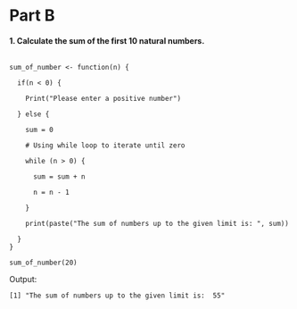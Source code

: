 # **Part B**

#### **1. Calculate the sum of the first 10 natural numbers.**

```{r}

sum_of_number <- function(n) {
  
  if(n < 0) {
    
    Print("Please enter a positive number")
  
  } else {
    
    sum = 0
    
    # Using while loop to iterate until zero
    
    while (n > 0) {
      
      sum = sum + n
      
      n = n - 1
      
    }
    
    print(paste("The sum of numbers up to the given limit is: ", sum))
    
  }
}

sum_of_number(20)
```

Output:

```         
[1] "The sum of numbers up to the given limit is:  55"
```
